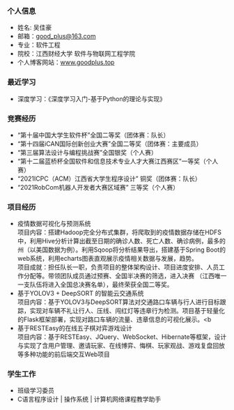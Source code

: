 
### 个人信息

- 姓名: 吴佳豪
- 邮箱：good_plus@163.com
- 专业：软件工程
- 院校：江西财经大学 软件与物联网工程学院 
- 个人博客网站：www.goodplus.top

### 最近学习
- 深度学习：《深度学习入门-基于Python的理论与实现》

### 竞赛经历
- “第十届中国大学生软件杯”全国二等奖（团体赛：队长） 
- “第十四届iCAN国际创新创业大赛”全国二等奖（团体赛：主要成员）
- “第三届算法设计与编程挑战赛”全国银奖（个人赛）
- “第十二届蓝桥杯全国软件和信息技术专业人才大赛江西赛区”一等奖（个人赛）
- “2021ICPC（ACM）江西省大学生程序设计” 铜奖（团体赛：队长）
- “2021RobCom机器人开发者大赛区域赛” 三等奖（个人赛）

### 项目经历
- 疫情数据可视化与预测系统 <br>
项目内容：搭建Hadoop完全分布式集群，将爬取到的疫情数据存储在HDFS中，利用Hive分析计算出截至日期的确诊人数、死亡人数、确诊病例，最多的州（以美国数据为例）。利用Sqoop将分析结果导出，搭建基于Spring Boot的web系统，利用echarts图表直观展示疫情相关数据与发展，趋势。<br>
项目成就：担任队长一职，负责项目的整体架构设计、项目进度安排、人员工作分配等。带领团队成员通过预赛、全国半决赛的筛选，进入决赛
（江西唯一一支队伍将进入全国总决赛名单），最终荣获全国二等奖。
- 基于YOLOV3 + DeepSORT 的智能云交通系统 <br>
项目内容：基于YOLOV3与DeepSORT算法对交通路口车辆与行人进行目标跟踪，实现对车辆不礼让行人、压线、闯红灯等违章行为检测。项目基于轻量化的Flask框架部署，实现对路口车辆的流量、违章信息的可视化展示。<b
- 基于RESTEasy的在线五子棋对弈游戏设计<br>
项目内容：基于RESTEasy、JQuery、WebSocket、Hibernate等框架，设计与实现了含用户管理、邀请玩家、在线博弈、悔棋、玩家观战、游戏复盘回放等多种功能的前后端交互Web项目

### 学生工作
- 班级学习委员
- C语言程序设计 | 操作系统 | 计算机网络课程教学助手
